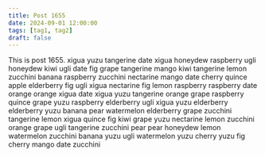 ```yaml
---
title: Post 1655
date: 2024-09-01 12:00:00
tags: [tag1, tag2]
draft: false
---
```

This is post 1655.
xigua
yuzu
tangerine
date
xigua
honeydew
raspberry
ugli
honeydew
kiwi
ugli
date
fig
grape
tangerine
mango
kiwi
tangerine
lemon
zucchini
banana
raspberry
zucchini
nectarine
mango
date
cherry
quince
apple
elderberry
fig
ugli
xigua
nectarine
fig
lemon
raspberry
raspberry
date
orange
orange
xigua
date
xigua
yuzu
tangerine
orange
grape
raspberry
quince
grape
yuzu
raspberry
elderberry
ugli
xigua
yuzu
elderberry
elderberry
yuzu
banana
pear
watermelon
elderberry
grape
zucchini
tangerine
lemon
xigua
quince
fig
kiwi
grape
yuzu
nectarine
lemon
zucchini
orange
grape
ugli
tangerine
zucchini
pear
pear
honeydew
lemon
watermelon
zucchini
banana
yuzu
ugli
watermelon
yuzu
cherry
yuzu
fig
cherry
mango
date
zucchini
